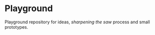 Playground
==========

Playground repository for ideas, *sharpening the saw* process and small prototypes. 
